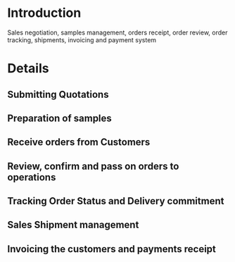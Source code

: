 # Introduction #

Sales negotiation, samples management, orders receipt, order review, order tracking, shipments, invoicing and payment system

# Details #

## Submitting Quotations ##
## Preparation of samples ##
## Receive orders from Customers ##
## Review, confirm and pass on orders to operations ##
## Tracking Order Status and Delivery commitment ##
## Sales Shipment management ##
## Invoicing the customers and payments receipt ##